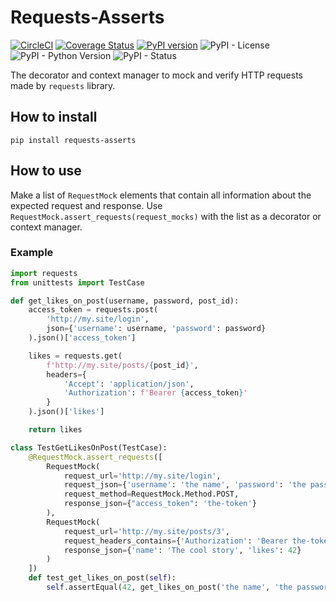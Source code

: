 # Requests-Asserts

[![CircleCI](https://circleci.com/gh/ADR-007/requests-asserts.svg?style=svg)](https://circleci.com/gh/ADR-007/requests-asserts)
[![Coverage Status](https://coveralls.io/repos/github/ADR-007/requests-asserts/badge.svg?branch=master)](https://coveralls.io/github/ADR-007/requests-asserts?branch=master)
[![PyPI version](https://badge.fury.io/py/requests-asserts.svg)](https://badge.fury.io/py/requests-asserts)
![PyPI - License](https://img.shields.io/pypi/l/requests-asserts)
![PyPI - Python Version](https://img.shields.io/pypi/pyversions/requests-asserts)
![PyPI - Status](https://img.shields.io/pypi/status/requests-asserts)

The decorator and context manager to mock and verify HTTP requests made by `requests` library.

## How to install

```
pip install requests-asserts
```

## How to use

Make a list of `RequestMock` elements that contain all information about the expected request and response.
Use `RequestMock.assert_requests(request_mocks)` with the list as a decorator or context manager.

### Example
```py
import requests
from unittests import TestCase 

def get_likes_on_post(username, password, post_id):
    access_token = requests.post(
        'http://my.site/login',
        json={'username': username, 'password': password}
    ).json()['access_token']

    likes = requests.get(
        f'http://my.site/posts/{post_id}',
        headers={
            'Accept': 'application/json', 
            'Authorization': f'Bearer {access_token}'
        }
    ).json()['likes']

    return likes

class TestGetLikesOnPost(TestCase):
    @RequestMock.assert_requests([
        RequestMock(
            request_url='http://my.site/login',
            request_json={'username': 'the name', 'password': 'the password'},
            request_method=RequestMock.Method.POST,
            response_json={"access_token": 'the-token'}
        ),
        RequestMock(
            request_url='http://my.site/posts/3',
            request_headers_contains={'Authorization': 'Bearer the-token'},
            response_json={'name': 'The cool story', 'likes': 42}
        )
    ])
    def test_get_likes_on_post(self):
        self.assertEqual(42, get_likes_on_post('the name', 'the password', 3))

```
